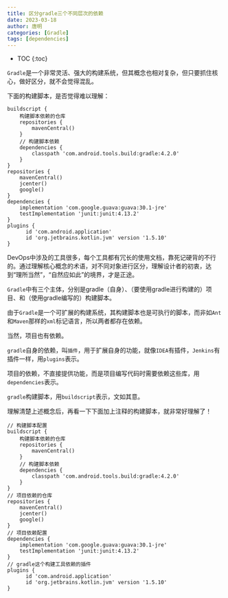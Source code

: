 ```yaml
---
title: 区分gradle三个不同层次的依赖
date: 2023-03-18
author: 唐明
categories: [Gradle]
tags: [dependencies]
---
```

* TOC
{:toc}

`Gradle`是一个非常灵活、强大的构建系统，但其概念也相对复杂，但只要抓住核心，做好区分，就不会觉得混乱。

下面的构建脚本，是否觉得难以理解：

```
buildscript {
    构建脚本依赖的仓库
    repositories {
        mavenCentral()
    }
    // 构建脚本依赖
    dependencies {
        classpath 'com.android.tools.build:gradle:4.2.0'
    }
}
repositories {
    mavenCentral()
    jcenter()
    google()
}
dependencies {
    implementation 'com.google.guava:guava:30.1-jre'
    testImplementation 'junit:junit:4.13.2'
}  
plugins {
      id 'com.android.application'
      id 'org.jetbrains.kotlin.jvm' version '1.5.10'
}
```

<!--以上为摘要内容-->

DevOps中涉及的工具很多，每个工具都有冗长的使用文档，靠死记硬背的不行的。通过理解核心概念的术语，对不同对象进行区分，理解设计者的初衷，达到“理所当然”，“自然应如此”的境界，才是正途。

`Gradle`中有三个主体，分别是gradle（自身）、（要使用gradle进行构建的）项目、和（使用gradle编写的）构建脚本。


由于`Gradle`是一个可扩展的构建系统，其构建脚本也是可执行的脚本，而非如`Ant`和`Maven`那样的`xml`标记语言，所以两者都存在依赖。


当然，项目也有依赖。


`gradle`自身的依赖，叫`插件`，用于扩展自身的功能，就像`IDEA`有插件，`Jenkins`有插件一样，用`plugins`表示。

项目的依赖，不直接提供功能，而是项目编写代码时需要依赖这些库，用`dependencies`表示。

`gradle`构建脚本，用`buildscript`表示，文如其意。


理解清楚上述概念后，再看一下下面加上注释的构建脚本，就非常好理解了！

```
// 构建脚本配置  
buildscript {
    构建脚本依赖的仓库
    repositories {
        mavenCentral()
    }
    // 构建脚本依赖
    dependencies {
        classpath 'com.android.tools.build:gradle:4.2.0'
    }
}
// 项目依赖的仓库
repositories {
    mavenCentral()
    jcenter()
    google()
}
// 项目依赖配置
dependencies {
    implementation 'com.google.guava:guava:30.1-jre'
    testImplementation 'junit:junit:4.13.2'
}  
// gradle这个构建工具依赖的插件
plugins {
      id 'com.android.application'
      id 'org.jetbrains.kotlin.jvm' version '1.5.10'
}
```